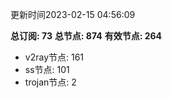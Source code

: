 更新时间2023-02-15 04:56:09

**总订阅: 73**
**总节点: 874**
**有效节点: 264**
- v2ray节点: 161
- ss节点: 101
- trojan节点: 2
